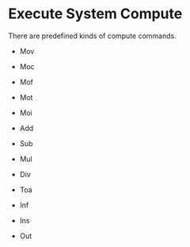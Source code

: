 # **Execute System Compute**


There are predefined kinds of compute commands.






- Mov
- Moc
- Mof
- Mot
- Moi

- Add
- Sub
- Mul
- Div

- Toa


- Inf


- Ins
- Out